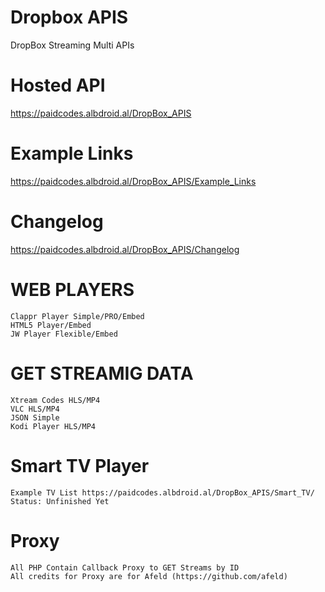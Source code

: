 # Dropbox APIS
DropBox Streaming Multi APIs

# Hosted API
https://paidcodes.albdroid.al/DropBox_APIS

# Example Links
https://paidcodes.albdroid.al/DropBox_APIS/Example_Links

# Changelog
https://paidcodes.albdroid.al/DropBox_APIS/Changelog

# WEB PLAYERS
    Clappr Player Simple/PRO/Embed
    HTML5 Player/Embed
    JW Player Flexible/Embed

# GET STREAMIG DATA
    Xtream Codes HLS/MP4
    VLC HLS/MP4
    JSON Simple
    Kodi Player HLS/MP4
    
# Smart TV Player
    Example TV List https://paidcodes.albdroid.al/DropBox_APIS/Smart_TV/
    Status: Unfinished Yet

# Proxy
    All PHP Contain Callback Proxy to GET Streams by ID
    All credits for Proxy are for Afeld (https://github.com/afeld)
